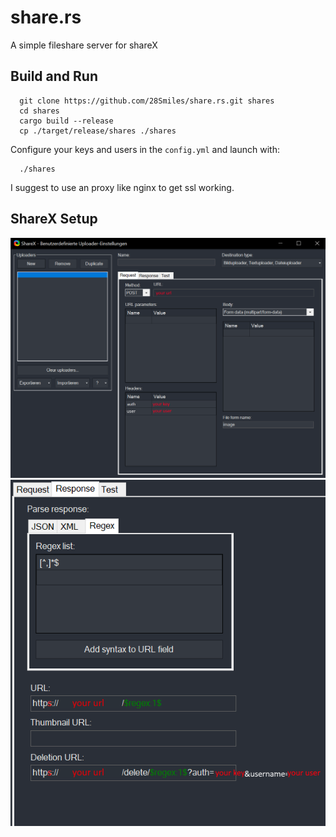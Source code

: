 # share.rs
A simple fileshare server for shareX

## Build and Run

```
  git clone https://github.com/28Smiles/share.rs.git shares
  cd shares
  cargo build --release
  cp ./target/release/shares ./shares
```

Configure your keys and users in the `config.yml` and launch with:
```
  ./shares
```

I suggest to use an proxy like nginx to get ssl working.

## ShareX Setup

![](https://github.com/28Smiles/share.rs/blob/master/store/setup_sharex_1.png?raw=true)
![](https://github.com/28Smiles/share.rs/blob/master/store/setup_sharex_2.png?raw=true)

